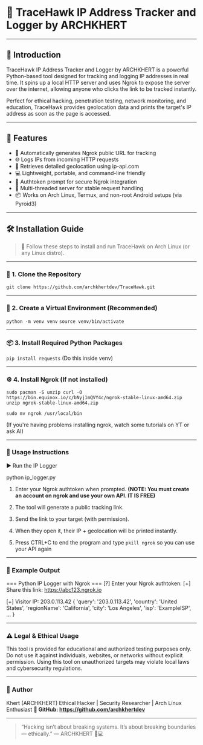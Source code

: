 # 🦅 TraceHawk IP Address Tracker and Logger by ARCHKHERT

---

## 📌 Introduction

TraceHawk IP Address Tracker and Logger by ARCHKHERT is a powerful Python-based tool designed for tracking and logging IP addresses in real time. It spins up a local HTTP server and uses Ngrok to expose the server over the internet, allowing anyone who clicks the link to be tracked instantly.

Perfect for ethical hacking, penetration testing, network monitoring, and education, TraceHawk provides geolocation data and prints the target's IP address as soon as the page is accessed.

---

## 🚀 Features

- 🔗 Automatically generates Ngrok public URL for tracking
- 🌐 Logs IPs from incoming HTTP requests
- 📍 Retrieves detailed geolocation using ip-api.com
- 💻 Lightweight, portable, and command-line friendly
- 🔐 Authtoken prompt for secure Ngrok integration
- 🧵 Multi-threaded server for stable request handling
- 📦 Works on Arch Linux, Termux, and non-root Android setups (via Pyroid3)

---

## 🛠️ Installation Guide

> 📂 Follow these steps to install and run TraceHawk on Arch Linux (or any Linux distro).

---

### 🔽 1. Clone the Repository

```git clone https://github.com/archkhertdev/TraceHawk.git```


---

### 🧪 2. Create a Virtual Environment (Recommended)

```python -m venv venv```
```source venv/bin/activate```


---

### 📦 3. Install Required Python Packages

```pip install requests``` (Do this inside venv)


---

### ⚙️ 4. Install Ngrok (If not installed)

```sudo pacman -S unzip curl -O https://bin.equinox.io/c/bNyj1mQVY4c/ngrok-stable-linux-amd64.zip unzip ngrok-stable-linux-amd64.zip```

```sudo mv ngrok /usr/local/bin```

(If you're having problems installing ngrok, watch some tutorials on YT or ask AI)


---

### 🚀 Usage Instructions

▶️ Run the IP Logger

python ip_logger.py

1. Enter your Ngrok authtoken when prompted. **(NOTE: You must create an account on ngrok and use your own API. IT IS FREE)**


2. The tool will generate a public tracking link.


3. Send the link to your target (with permission).


4. When they open it, their IP + geolocation will be printed instantly.

5. Press CTRL+C to end the program and type ```pkill ngrok``` so you can use your API again




---

### 📁 Example Output

=== Python IP Logger with Ngrok ===
[?] Enter your Ngrok authtoken: <paste-it-here>
[+] Share this link: https://abc123.ngrok.io

[+] Visitor IP: 203.0.113.42
{
  'query': '203.0.113.42',
  'country': 'United States',
  'regionName': 'California',
  'city': 'Los Angeles',
  'isp': 'ExampleISP',
  ...
}


---

### ⚠️ Legal & Ethical Usage

This tool is provided for educational and authorized testing purposes only.
Do not use it against individuals, websites, or networks without explicit permission.
Using this tool on unauthorized targets may violate local laws and cybersecurity regulations.


---

### 👤 Author

Khert (ARCHKHERT)
Ethical Hacker | Security Researcher | Arch Linux Enthusiast
**🔗 GitHub: https://github.com/archkhertdev**


---

> “Hacking isn’t about breaking systems. It’s about breaking boundaries — ethically.”
— ARCHKHERT 🧠💻
